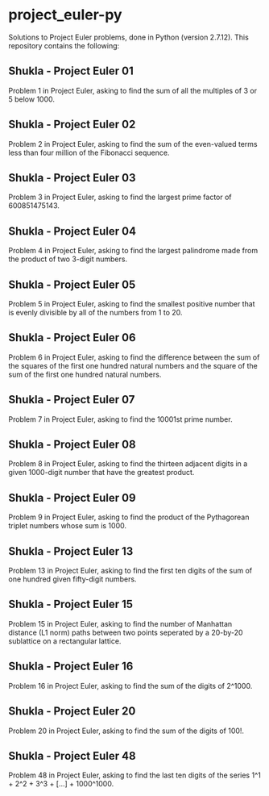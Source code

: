 # project_euler-py
Solutions to Project Euler problems, done in Python (version 2.7.12). This repository contains the following:
## Shukla - Project Euler 01
Problem 1 in Project Euler, asking to find the sum of all the multiples of 3 or 5 below 1000.
## Shukla - Project Euler 02
Problem 2 in Project Euler, asking to find the sum of the even-valued terms less than four million of the Fibonacci sequence.
## Shukla - Project Euler 03
Problem 3 in Project Euler, asking to find the largest prime factor of 600851475143.
## Shukla - Project Euler 04
Problem 4 in Project Euler, asking to find the largest palindrome made from the product of two 3-digit numbers.
## Shukla - Project Euler 05
Problem 5 in Project Euler, asking to find the smallest positive number that is evenly divisible by all of the numbers from 1 to 20.
## Shukla - Project Euler 06
Problem 6 in Project Euler, asking to find the difference between the sum of the squares of the first one hundred natural numbers and the square of the sum of the first one hundred natural numbers.
## Shukla - Project Euler 07
Problem 7 in Project Euler, asking to find the 10001st prime number.
## Shukla - Project Euler 08
Problem 8 in Project Euler, asking to find the thirteen adjacent digits in a given 1000-digit number that have the greatest product.
## Shukla - Project Euler 09
Problem 9 in Project Euler, asking to find the product of the Pythagorean triplet numbers whose sum is 1000.
## Shukla - Project Euler 13
Problem 13 in Project Euler, asking to find the first ten digits of the sum of one hundred given fifty-digit numbers.
## Shukla - Project Euler 15
Problem 15 in Project Euler, asking to find the number of Manhattan distance (L1 norm) paths between two points seperated by a 20-by-20 sublattice on a rectangular lattice.
## Shukla - Project Euler 16
Problem 16 in Project Euler, asking to find the sum of the digits of 2^1000.
## Shukla - Project Euler 20
Problem 20 in Project Euler, asking to find the sum of the digits of 100!.
## Shukla - Project Euler 48
Problem 48 in Project Euler, asking to find the last ten digits of the series 1^1 + 2^2 + 3^3 + [...] + 1000^1000.
